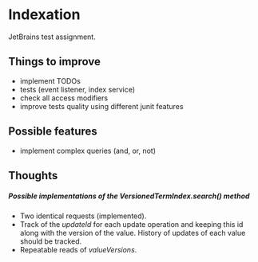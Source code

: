 # Indexation
JetBrains test assignment.

## Things to improve

- implement TODOs
- tests (event listener, index service)
- check all access modifiers
- improve tests quality using different junit features

## Possible features

- implement complex queries (and, or, not)

## Thoughts

##### Possible implementations of the VersionedTermIndex.search() method

- Two identical requests (implemented).
- Track of the *updateId* for each update operation and keeping this id along with the version of the value. History of updates of each value should be tracked.
- Repeatable reads of *valueVersions*.